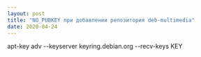 ```yaml
---
layout: post
title: "NO_PUBKEY при добавлении репозитория deb-multimedia"
date: 2020-04-24
---
```

apt-key adv --keyserver keyring.debian.org --recv-keys KEY
